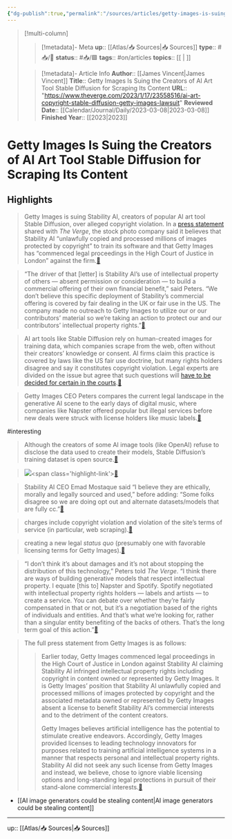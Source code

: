 ```yaml
---
{"dg-publish":true,"permalink":"/sources/articles/getty-images-is-suing-the-creators-of-ai-art-tool-stable-diffusion-for-scraping-its-content/"}
---
```


> [!multi-column]
>
>> [!metadata]- Meta
>> **up**:: [[Atlas/📥 Sources\|📥 Sources]]
>> **type**:: #📥/📰 
>> **status**:: #📥/🟩 
>> **tags**:: #on/articles
>> **topics**:: [[ \| ]]
>
>> [!metadata]- Article Info
>> **Author**:: [[James Vincent\|James Vincent]]
>> **Title**:: Getty Images Is Suing the Creators of AI Art Tool Stable Diffusion for Scraping Its Content
>> **URL**:: "https://www.theverge.com/2023/1/17/23558516/ai-art-copyright-stable-diffusion-getty-images-lawsuit"
>> **Reviewed Date**:: [[Calendar/Journal/Daily/2023-03-08\|2023-03-08]]
>> **Finished Year**:: [[2023\|2023]]

# Getty Images Is Suing the Creators of AI Art Tool Stable Diffusion for Scraping Its Content

## Highlights
> Getty Images is suing Stability AI, creators of popular AI art tool Stable Diffusion, over alleged copyright violation.
> In a [press statement](https://newsroom.gettyimages.com/en/getty-images/getty-images-statement) shared with *The Verge*, the stock photo company said it believes that Stability AI “unlawfully copied and processed millions of images protected by copyright” to train its software and that Getty Images has “commenced legal proceedings in the High Court of Justice in London” against the firm.<span class='highlight-link'>[🔗](https://read.readwise.io/read/01gr541n99pjfxb6fgwx30q358)</span>

> “The driver of that [letter] is Stability AI’s use of intellectual property of others — absent permission or consideration — to build a commercial offering of their own financial benefit,” said Peters. “We don’t believe this specific deployment of Stability’s commercial offering is covered by fair dealing in the UK or fair use in the US. The company made no outreach to Getty Images to utilize our or our contributors’ material so we’re taking an action to protect our and our contributors’ intellectual property rights.”<span class='highlight-link'>[🔗](https://read.readwise.io/read/01gr54335djxzt65k9acabpms1)</span>

> AI art tools like Stable Diffusion rely on human-created images for training data, which companies scrape from the web, often without their creators’ knowledge or consent. AI firms claim this practice is covered by laws like the US fair use doctrine, but many rights holders disagree and say it constitutes copyright violation. Legal experts are divided on the issue but agree that such questions will [have to be decided for certain in the courts](https://www.theverge.com/23444685/generative-ai-copyright-infringement-legal-fair-use-training-data).<span class='highlight-link'>[🔗](https://read.readwise.io/read/01gr544nayt0w6yrrx6tqt354q)</span>

> Getty Images CEO Peters compares the current legal landscape in the generative AI scene to the early days of digital music, where companies like Napster offered popular but illegal services before new deals were struck with license holders like music labels.<span class='highlight-link'>[🔗](https://read.readwise.io/read/01gr545befyky6e6n25zwgz304)</span>

#interesting

> Although the creators of some AI image tools (like OpenAI) refuse to disclose the data used to create their models, Stable Diffusion’s training dataset is open source.<span class='highlight-link'>[🔗](https://read.readwise.io/read/01gr54acnmxj6xa8ke6hqn1xmf)</span>

> ![](https://duet-cdn.vox-cdn.com/thumbor/0x0:768x768/2400x2400/filters:focal(384x384:385x385):format(webp)/cdn.vox-cdn.com/uploads/chorus_asset/file/24365776/gettyimages_example_stable_diffusion.jpg)<span class='highlight-link'>[🔗](https://read.readwise.io/read/01gr54awt918vdk0c7h6ap1aqx)</span>

> Stability AI CEO Emad Mostaque said “I believe they are ethically, morally and legally sourced and used,” before adding: “Some folks disagree so we are doing opt out and alternate datasets/models that are fully cc.”<span class='highlight-link'>[🔗](https://read.readwise.io/read/01gr54c5c4hyzerzyceyxe0xes)</span>

> charges include copyright violation and violation of the site’s terms of service (in particular, web scraping).<span class='highlight-link'>[🔗](https://read.readwise.io/read/01gr54ck1anrd7cn105jbsv4e3)</span>

> creating a new legal *status quo* (presumably one with favorable licensing terms for Getty Images).<span class='highlight-link'>[🔗](https://read.readwise.io/read/01gr54ds49mjamen05vgkpmezd)</span>

> “I don’t think it’s about damages and it’s not about stopping the distribution of this technology,” Peters told *The Verge*. “I think there are ways of building generative models that respect intellectual property. I equate [this to] Napster and Spotify. Spotify negotiated with intellectual property rights holders — labels and artists — to create a service. You can debate over whether they’re fairly compensated in that or not, but it’s a negotiation based of the rights of individuals and entities. And that’s what we’re looking for, rather than a singular entity benefiting of the backs of others. That’s the long term goal of this action.”<span class='highlight-link'>[🔗](https://read.readwise.io/read/01gr54enka3gkryrtde3267pat)</span>

> The full press statement from Getty Images is as follows:
> > Earlier today, Getty Images commenced legal proceedings in the High Court of Justice in London against Stability AI claiming Stability AI infringed intellectual property rights including copyright in content owned or represented by Getty Images. It is Getty Images’ position that Stability AI unlawfully copied and processed millions of images protected by copyright and the associated metadata owned or represented by Getty Images absent a license to benefit Stability AI’s commercial interests and to the detriment of the content creators. 
> > 
> > Getty Images believes artificial intelligence has the potential to stimulate creative endeavors. Accordingly, Getty Images provided licenses to leading technology innovators for purposes related to training artificial intelligence systems in a manner that respects personal and intellectual property rights. Stability AI did not seek any such license from Getty Images and instead, we believe, chose to ignore viable licensing options and long-standing legal protections in pursuit of their stand-alone commercial interests.<span class='highlight-link'>[🔗](https://read.readwise.io/read/01gr54evbdt98c66bsf5h8k849)</span>

- [[AI image generators could be stealing content\|AI image generators could be stealing content]]

---
up:: [[Atlas/📥 Sources\|📥 Sources]]
